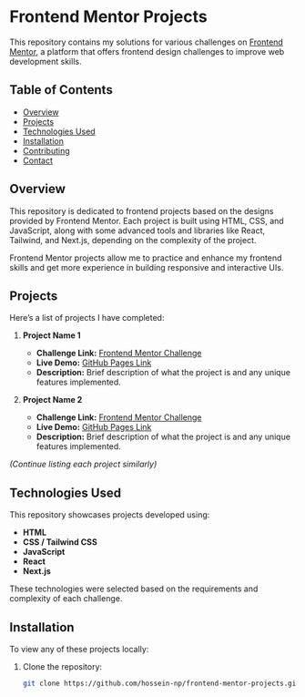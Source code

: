 # Frontend Mentor Projects

This repository contains my solutions for various challenges on [Frontend Mentor](https://www.frontendmentor.io/), a platform that offers frontend design challenges to improve web development skills.

## Table of Contents

- [Overview](#overview)
- [Projects](#projects)
- [Technologies Used](#technologies-used)
- [Installation](#installation)
- [Contributing](#contributing)
- [Contact](#contact)

## Overview

This repository is dedicated to frontend projects based on the designs provided by Frontend Mentor. Each project is built using HTML, CSS, and JavaScript, along with some advanced tools and libraries like React, Tailwind, and Next.js, depending on the complexity of the project.

Frontend Mentor projects allow me to practice and enhance my frontend skills and get more experience in building responsive and interactive UIs.

## Projects

Here’s a list of projects I have completed:

1. **Project Name 1**
   - **Challenge Link:** [Frontend Mentor Challenge](https://www.frontendmentor.io/challenges/project-name-1)
   - **Live Demo:** [GitHub Pages Link](https://yourusername.github.io/project-name-1)
   - **Description:** Brief description of what the project is and any unique features implemented.

2. **Project Name 2**
   - **Challenge Link:** [Frontend Mentor Challenge](https://www.frontendmentor.io/challenges/project-name-2)
   - **Live Demo:** [GitHub Pages Link](https://yourusername.github.io/project-name-2)
   - **Description:** Brief description of what the project is and any unique features implemented.

_(Continue listing each project similarly)_

## Technologies Used

This repository showcases projects developed using:

- **HTML**
- **CSS / Tailwind CSS**
- **JavaScript**
- **React**
- **Next.js**

These technologies were selected based on the requirements and complexity of each challenge.

## Installation

To view any of these projects locally:

1. Clone the repository:
   ```bash
   git clone https://github.com/hossein-np/frontend-mentor-projects.git
